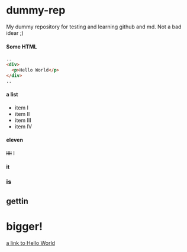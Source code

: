 # dummy-rep
My dummy repository for testing and learning github and md.
Not a bad idear ;)

#### Some HTML
````html
..
<div>
  <p>Hello World</p>
</div>
..
````
#### a list
* item I
* item II
* item III
* item IV

#### eleven
~~IIII~~ I 

#### it
### is
## gettin
# bigger!
[a link to Hello World](hello.html)
